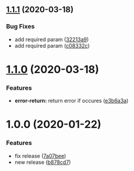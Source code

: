 ## [1.1.1](https://github.com/yarinvak/easy-state-machine/compare/v1.1.0...v1.1.1) (2020-03-18)


### Bug Fixes

* add required param ([32213a9](https://github.com/yarinvak/easy-state-machine/commit/32213a960530adb1805bd98823eacb9d9960d644))
* add required param ([c08332c](https://github.com/yarinvak/easy-state-machine/commit/c08332c19c699b8285513fffa515898908c80e4b))

# [1.1.0](https://github.com/yarinvak/easy-state-machine/compare/v1.0.0...v1.1.0) (2020-03-18)


### Features

* **error-return:** return error if occures ([e3b6a3a](https://github.com/yarinvak/easy-state-machine/commit/e3b6a3aec33ae322a25dcf057c9c4f8b17c30b32))

# 1.0.0 (2020-01-22)


### Features

* fix release ([7a07bee](https://github.com/yarinvak/easy-state-machine/commit/7a07beee1eae7ea0000ba5fe7a50c433712a2e89))
* new release ([b878cd7](https://github.com/yarinvak/easy-state-machine/commit/b878cd75c3be7de32b99113cf5bac3a9fd2f4033))
